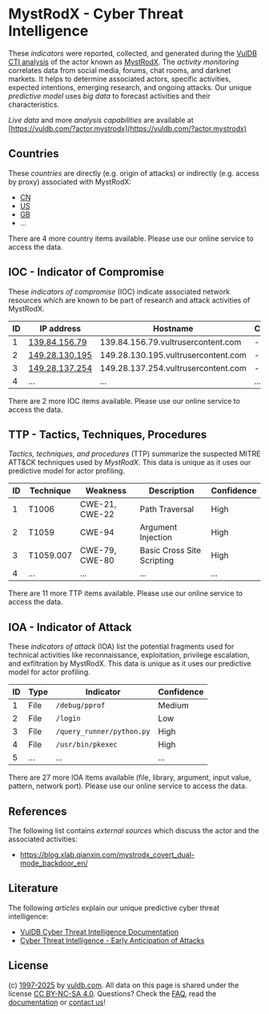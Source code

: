 # MystRodX - Cyber Threat Intelligence

These _indicators_ were reported, collected, and generated during the [VulDB CTI analysis](https://vuldb.com/?kb.cti) of the actor known as [MystRodX](https://vuldb.com/?actor.mystrodx). The _activity monitoring_ correlates data from social media, forums, chat rooms, and darknet markets. It helps to determine associated actors, specific activities, expected intentions, emerging research, and ongoing attacks. Our unique _predictive model_ uses _big data_ to forecast activities and their characteristics.

_Live data_ and more _analysis capabilities_ are available at [https://vuldb.com/?actor.mystrodx](https://vuldb.com/?actor.mystrodx)

## Countries

These _countries_ are directly (e.g. origin of attacks) or indirectly (e.g. access by proxy) associated with MystRodX:

* [CN](https://vuldb.com/?country.cn)
* [US](https://vuldb.com/?country.us)
* [GB](https://vuldb.com/?country.gb)
* ...

There are 4 more country items available. Please use our online service to access the data.

## IOC - Indicator of Compromise

These _indicators of compromise_ (IOC) indicate associated network resources which are known to be part of research and attack activities of MystRodX.

ID | IP address | Hostname | Campaign | Confidence
-- | ---------- | -------- | -------- | ----------
1 | [139.84.156.79](https://vuldb.com/?ip.139.84.156.79) | 139.84.156.79.vultrusercontent.com | - | Medium
2 | [149.28.130.195](https://vuldb.com/?ip.149.28.130.195) | 149.28.130.195.vultrusercontent.com | - | Medium
3 | [149.28.137.254](https://vuldb.com/?ip.149.28.137.254) | 149.28.137.254.vultrusercontent.com | - | Medium
4 | ... | ... | ... | ...

There are 2 more IOC items available. Please use our online service to access the data.

## TTP - Tactics, Techniques, Procedures

_Tactics, techniques, and procedures_ (TTP) summarize the suspected MITRE ATT&CK techniques used by _MystRodX_. This data is unique as it uses our predictive model for actor profiling.

ID | Technique | Weakness | Description | Confidence
-- | --------- | -------- | ----------- | ----------
1 | T1006 | CWE-21, CWE-22 | Path Traversal | High
2 | T1059 | CWE-94 | Argument Injection | High
3 | T1059.007 | CWE-79, CWE-80 | Basic Cross Site Scripting | High
4 | ... | ... | ... | ...

There are 11 more TTP items available. Please use our online service to access the data.

## IOA - Indicator of Attack

These _indicators of attack_ (IOA) list the potential fragments used for technical activities like reconnaissance, exploitation, privilege escalation, and exfiltration by MystRodX. This data is unique as it uses our predictive model for actor profiling.

ID | Type | Indicator | Confidence
-- | ---- | --------- | ----------
1 | File | `/debug/pprof` | Medium
2 | File | `/login` | Low
3 | File | `/query_runner/python.py` | High
4 | File | `/usr/bin/pkexec` | High
5 | ... | ... | ...

There are 27 more IOA items available (file, library, argument, input value, pattern, network port). Please use our online service to access the data.

## References

The following list contains _external sources_ which discuss the actor and the associated activities:

* https://blog.xlab.qianxin.com/mystrodx_covert_dual-mode_backdoor_en/

## Literature

The following _articles_ explain our unique predictive cyber threat intelligence:

* [VulDB Cyber Threat Intelligence Documentation](https://vuldb.com/?kb.cti)
* [Cyber Threat Intelligence - Early Anticipation of Attacks](https://www.scip.ch/en/?labs.20201022)

## License

(c) [1997-2025](https://vuldb.com/?kb.changelog) by [vuldb.com](https://vuldb.com/?kb.about). All data on this page is shared under the license [CC BY-NC-SA 4.0](https://creativecommons.org/licenses/by-nc-sa/4.0/). Questions? Check the [FAQ](https://vuldb.com/?kb.faq), read the [documentation](https://vuldb.com/?kb) or [contact us](https://vuldb.com/?contact)!
